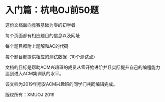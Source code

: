 # 入门篇：杭电OJ前50题

这份文档面向竞赛基础为零的初学者

每个页面都有相应题目的信息以及网址

每个题目都附上题解和AC的代码

每个题目都提供相应的测试数据（10个测试点）

文档的目标是帮助ACM兴趣班的成员从零开始进阶并且实际提升自己的编程能力达到进入ACM集训队的水平。

该文档为2019年翔安ACM兴趣班的同学们共同编辑完成。



版权所有：XMUOJ 2019

